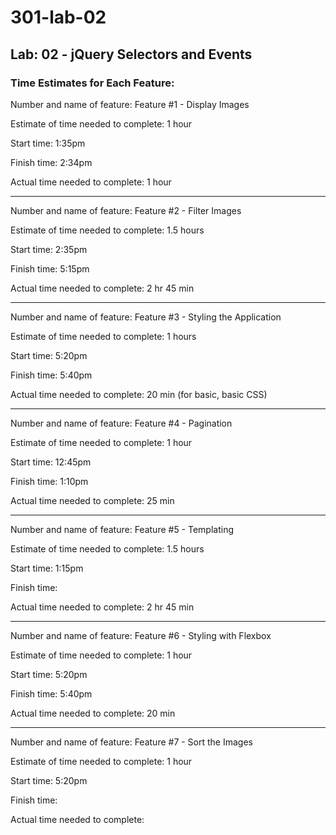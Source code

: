 # 301-lab-02

## Lab: 02 - jQuery Selectors and Events

### Time Estimates for Each Feature:

Number and name of feature: Feature #1 - Display Images

Estimate of time needed to complete: 1 hour

Start time: 1:35pm

Finish time: 2:34pm

Actual time needed to complete: 1 hour

---

Number and name of feature: Feature #2 - Filter Images

Estimate of time needed to complete: 1.5 hours

Start time: 2:35pm

Finish time: 5:15pm

Actual time needed to complete: 2 hr 45 min

---

Number and name of feature: Feature #3 - Styling the Application

Estimate of time needed to complete: 1 hours

Start time: 5:20pm

Finish time: 5:40pm

Actual time needed to complete: 20 min (for basic, basic CSS)

---

Number and name of feature: Feature #4 - Pagination

Estimate of time needed to complete: 1 hour

Start time: 12:45pm

Finish time: 1:10pm

Actual time needed to complete: 25 min

---

Number and name of feature: Feature #5 - Templating

Estimate of time needed to complete: 1.5 hours

Start time: 1:15pm

Finish time:

Actual time needed to complete: 2 hr 45 min

---

Number and name of feature: Feature #6 - Styling with Flexbox

Estimate of time needed to complete: 1 hour

Start time: 5:20pm

Finish time: 5:40pm

Actual time needed to complete: 20 min

---

Number and name of feature: Feature #7 - Sort the Images

Estimate of time needed to complete: 1 hour

Start time: 5:20pm

Finish time:

Actual time needed to complete:


